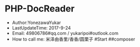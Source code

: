 # PHP-DocReader
* Author:YonezawaYukar
* LastUpdateTime: 2017-9-24
* Email: 49806786#qq.com / yukaripoi#outlook.com
* How to call me: 米泽由香里/香香/圆栗子
#Start
##composer
